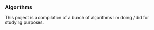 ### Algorithms

This project is a compilation of a bunch of algorithms I'm doing / did for studying 
purposes.